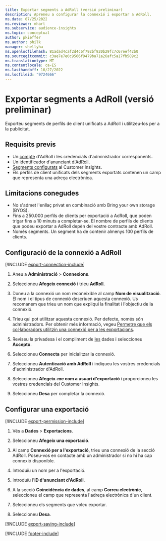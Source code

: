 ```yaml
---
title: Exportar segments a AdRoll (versió preliminar)
description: Apreneu a configurar la connexió i exportar a AdRoll.
ms.date: 07/25/2022
ms.reviewer: mhart
ms.subservice: audience-insights
ms.topic: conceptual
author: pkieffer
ms.author: philk
manager: shellyha
ms.openlocfilehash: 81adad4caf2d4c6f792bf920b29fc7c67eef42b0
ms.sourcegitcommit: c3ae7e7e0c9566f9479ba71a26afc5a17fb589c2
ms.translationtype: MT
ms.contentlocale: ca-ES
ms.lasthandoff: 10/27/2022
ms.locfileid: "9724666"
---
```

# <a name="export-segments-to-adroll-preview"></a>Exportar segments a AdRoll (versió preliminar)

Exporteu segments de perfils de client unificats a AdRoll i utilitzeu-los per a la publicitat.

## <a name="prerequisites"></a>Requisits previs

- Un [compte](https://www.adroll.com/) d'AdRoll i les credencials d'administrador corresponents.
- Un identificador d'anunciant [d'AdRoll](https://help.adroll.com/hc/articles/212011838-Advertiser-Profiles).
- [Segments configurats](segments.md) al Customer Insights.
- Els perfils de client unificats dels segments exportats contenen un camp que representa una adreça electrònica.

## <a name="known-limitations"></a>Limitacions conegudes

- No s'admet l'enllaç privat en combinació amb Bring your own storage (BYOS).
- Fins a 250.000 perfils de clients per exportació a AdRoll, que poden trigar fins a 10 minuts a completar-se. El nombre de perfils de clients que podeu exportar a AdRoll depèn del vostre contracte amb AdRoll.
- Només segments. Un segment ha de contenir almenys 100 perfils de clients.

## <a name="set-up-connection-to-adroll"></a>Configuració de la connexió a AdRoll

[!INCLUDE [export-connection-include](includes/export-connection-admn.md)]

1. Aneu a **Administració** > **Connexions**.

1. Seleccioneu **Afegeix connexió** i trieu **AdRoll**.

1. Doneu a la connexió un nom reconeixible al camp **Nom de visualització**. El nom i el tipus de connexió descriuen aquesta connexió. Us recomanem que trieu un nom que expliqui la finalitat i l'objectiu de la connexió.

1. Trieu qui pot utilitzar aquesta connexió. Per defecte, només són administradors. Per obtenir més informació, vegeu [Permetre que els col·laboradors utilitzin una connexió per a les exportacions](connections.md#allow-contributors-to-use-a-connection-for-exports).

1. Reviseu la privadesa i el compliment de [les](connections.md#data-privacy-and-compliance) dades i seleccioneu **Accepto**.

1. Seleccioneu **Connecta** per inicialitzar la connexió.

1. Seleccioneu **Autenticació amb AdRoll** i indiqueu les vostres credencials d'administrador d'AdRoll.

1. Seleccioneu **Afegeix-me com a usuari d'exportació** i proporcioneu les vostres credencials del Customer Insights.

1. Seleccioneu **Desa** per completar la connexió.

## <a name="configure-an-export"></a>Configurar una exportació

[!INCLUDE [export-permission-include](includes/export-permission.md)]

1. Vés a **Dades** > **Exportacions**.

1. Seleccioneu **Afegeix una exportació**.

1. Al camp **Connexió per a l'exportació**, trieu una connexió de la secció AdRoll. Poseu-vos en contacte amb un administrador si no hi ha cap connexió disponible.

1. Introduïu un nom per a l'exportació.

1. Introduïu l'**ID d'anunciant d'AdRoll**.

1. A la secció **Coincidència de dades**, al camp **Correu electrònic**, seleccioneu el camp que representa l'adreça electrònica d'un client.

1. Seleccioneu els segments que voleu exportar.

1. Seleccioneu **Desa**.

[!INCLUDE [export-saving-include](includes/export-saving.md)]

[!INCLUDE [footer-include](includes/footer-banner.md)]
